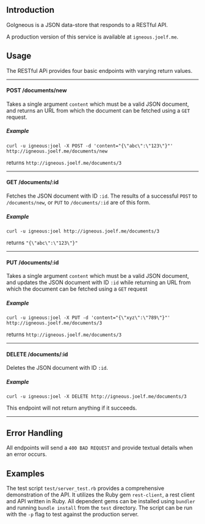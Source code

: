 ## Introduction

GoIgneous is a JSON data-store that responds to a RESTful API.

A production version of this service is available at ```igneous.joelf.me```.

## Usage

The RESTful APi provides four basic endpoints with varying return values.

---
#### POST /documents/new
Takes a single argument ```content``` which must be a valid JSON document, and returns an URL from which the document can be fetched using a ```GET``` request.

##### Example
```curl -u igneous:joel -X POST -d 'content="{\"abc\":\"123\"}"' http://igneous.joelf.me/documents/new```

returns ```http://igneous.joelf.me/documents/3```

---
#### GET /documents/:id
Fetches the JSON document with ID ```:id```.  The results of a successful ```POST``` to ```/documents/new```, or ```PUT``` to ```/documents/:id``` are of this form.

##### Example
```curl -u igneous:joel http://igneous.joelf.me/documents/3```

returns ```"{\"abc\":\"123\"}"```

---
#### PUT /documents/:id
Takes a single argument ```content``` which must be a valid JSON document, and updates the JSON document with ID ```:id``` while returning an URL from which the document can be fetched using a ```GET``` request

##### Example
```curl -u igneous:joel -X PUT -d 'content="{\"xyz\":\"789\"}"' http://igneous.joelf.me/documents/3```

returns ```http://igneous.joelf.me/documents/3```

---
#### DELETE /documents/:id
Deletes the JSON document with ID ```:id```.

##### Example
```curl -u igneous:joel -X DELETE http://igneous.joelf.me/documents/3```

This endpoint will not return anything if it succeeds.

---

## Error Handling

All endpoints will send a ```400 BAD REQUEST``` and provide textual details when an error occurs.

## Examples

The test script ```test/server_test.rb``` provides a comprehensive demonstration of the API.  It utilizes the Ruby gem ```rest-client```, a rest client and API written in Ruby.  All dependent gems can be installed using ```bundler``` and running ```bundle install``` from the ```test``` directory.  The script can be run with the ```-p``` flag to test against the production server.